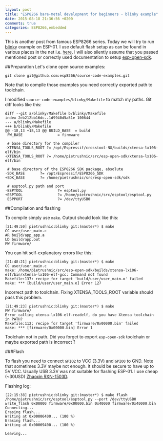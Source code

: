 ```yaml
---
layout: post
title: "ESP8266 bare-metal development for beginners - blinky example"
date: 2015-08-18 21:36:56 +0200
comments: true
categories: ESP8266,embedded
---
```


This is another post from famous ESP8266 series. Today we will try to run
[blinky]() example on ESP-01. I use default flash setup as can be found in
various places in the net i.e. [here](). I will also silently assume that you
passed mentioned post or correctly used documentation to setup
[esp-open-sdk]().

##Preparation
Let's clone open source examples:

```
git clone git@github.com:esp8266/source-code-examples.git
```

Note that to compile those examples you need correctly exported path to
toolchain.

I modified `source-code-examples/blinky/Makefile` to match my paths. Git diff
looks like this:

```
diff --git a/blinky/Makefile b/blinky/Makefile
index 2eb212bb16dc..1d9940d5a51e 100644
--- a/blinky/Makefile
+++ b/blinky/Makefile
@@ -18,13 +18,13 @@ BUILD_BASE  = build
 FW_BASE                = firmware
 
 # base directory for the compiler
-XTENSA_TOOLS_ROOT ?= /opt/Espressif/crosstool-NG/builds/xtensa-lx106-elf/bin
+XTENSA_TOOLS_ROOT ?= /home/pietrushnic/src/esp-open-sdk/xtensa-lx106-elf/bin
 
 # base directory of the ESP8266 SDK package, absolute
-SDK_BASE       ?= /opt/Espressif/ESP8266_SDK
+SDK_BASE       ?= /home/pietrushnic/src/esp-open-sdk/sdk
 
 # esptool.py path and port
-ESPTOOL                ?= esptool.py
+ESPTOOL                ?= /home/pietrushnic/src/esptool/esptool.py
 ESPPORT                ?= /dev/ttyUSB0
```

##Compilation and flashing

To compile simply use `make`. Output should look like this:

```
[21:49:50] pietrushnic:blinky git:(master*) $ make
CC user/user_main.c
AR build/app_app.a
LD build/app.out
FW firmware/
```

You can hit self-explanatory errors like this:

```
[21:48:21] pietrushnic:blinky git:(master*) $ make
CC user/user_main.c
make: /home/pietrushnic/src/esp-open-sdk/builds/xtensa-lx106-elf/bin/xtensa-lx106-elf-gcc: Command not found
Makefile:137: recipe for target 'build/user/user_main.o' failed
make: *** [build/user/user_main.o] Error 127
```

Incorrect path to toolchain. Fixing XTENSA_TOOLS_ROOT variable should pass this problem.

```
[21:49:23] pietrushnic:blinky git:(master*) $ make
FW firmware/
Error calling xtensa-lx106-elf-readelf, do you have Xtensa toolchain in PATH?
Makefile:112: recipe for target 'firmware/0x00000.bin' failed
make: *** [firmware/0x00000.bin] Error 1
```

Toolchain not in path. Did you forget to export `esp-open-sdk` toolchain or
maybe exported path is incorrect ?

###Flash

To flash you need to connect `GPIO2` to VCC (3.3V) and `GPIO0` to GND. Note
that sometimes 3.3V maybe not enough. It should be secure to have up to 5V VCC.
Usually USB 3.3V was not suitable for flashing ESP-01. I use cheap
(~30USD) [Zhaoxin
RXN-1503D](http://www.zaoxin.com/instruments/pro_info.aspx?PROID=216&PID=55).

Flashing log:

```
[22:15:38] pietrushnic:blinky git:(master*) $ make flash
/home/pietrushnic/src/esptool/esptool.py --port /dev/ttyUSB0 write_flash 0x00000 firmware/0x00000.bin 0x40000 firmware/0x40000.bin
Connecting...
Erasing flash...
Writing at 0x00006400... (100 %)
Erasing flash...
Writing at 0x00069400... (100 %)

Leaving...
```
